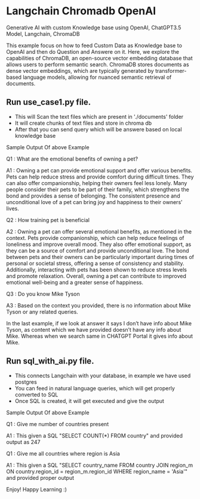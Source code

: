 # Langchain Chromadb OpenAI
Generative AI with custom Knowledge base using OpenAI, ChatGPT3.5 Model, Langchain, ChromaDB

This example focus on how to feed Custom Data as Knowledge base to OpenAI and then do Question and Answere on it. Here, we explore the capabilities of ChromaDB, an open-source vector embedding database that allows users to perform semantic search. ChromaDB stores documents as dense vector embeddings, which are typically generated by transformer-based language models, allowing for nuanced semantic retrieval of documents.

## Run use_case1.py file. 
- This will Scan the text files which are present in './documents' folder
- It will create chunks of text files and store in chroma db
- After that you can send query which will be answere based on local knowledge base

Sample Output Of above Example

Q1 : What are the emotional benefits of owning a pet?

A1 :  Owning a pet can provide emotional support and offer various benefits. Pets can help reduce stress and provide comfort during difficult times. They can also offer companionship, helping their owners feel less lonely. Many people consider their pets to be part of their family, which strengthens the bond and provides a sense of belonging. The consistent presence and unconditional love of a pet can bring joy and happiness to their owners' lives.


Q2 :  How training pet is beneficial

A2 : Owning a pet can offer several emotional benefits, as mentioned in the context. Pets provide companionship, which can help reduce feelings of loneliness and improve overall mood. They also offer emotional support, as they can be a source of comfort and provide unconditional love. The bond between pets and their owners can be particularly important during times of personal or societal stress, offering a sense of consistency and stability. Additionally, interacting with pets has been shown to reduce stress levels and promote relaxation. Overall, owning a pet can contribute to improved emotional well-being and a greater sense of happiness.


Q3 : Do you know Mike Tyson

A3 : Based on the context you provided, there is no information about Mike Tyson or any related queries.

In the last example, if we look at answer it says I don’t have info about Mike Tyson, as content which we have provided doesn’t have any info about Mike. Whereas when we search same in CHATGPT Portal it gives info about Mike.

## Run sql_with_ai.py file. 
- This connects Langchain with your database, in example we have used postgres
- You can feed in natural language queries, which will get properly converted to SQL
- Once SQL is created, it will get executed and give the output
  
Sample Output Of above Example

Q1 : Give me number of countries present

A1 : This given a SQL "SELECT COUNT(*) FROM country" and provided output as 247

Q1 : Give me all countries where region is Asia

A1 : This given a SQL "SELECT country_name FROM country JOIN region_m ON country.region_id = region_m.region_id WHERE region_name = 'Asia'" and provided proper output



Enjoy!
Happy Learning :)
